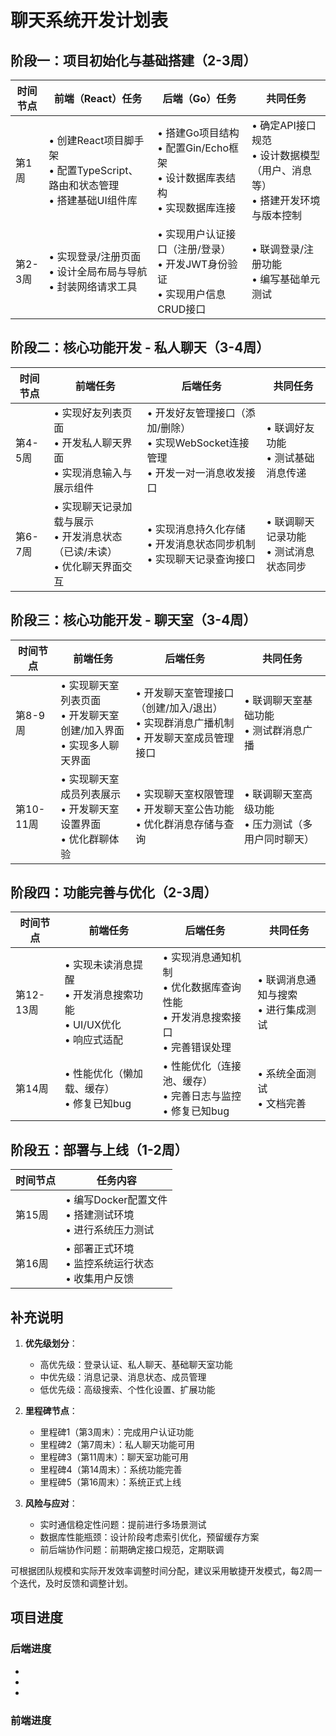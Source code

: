 # 聊天系统开发计划表

## 阶段一：项目初始化与基础搭建（2-3周）

| 时间节点 | 前端（React）任务 | 后端（Go）任务 | 共同任务 |
|---------|------------------|---------------|---------|
| 第1周 | • 创建React项目脚手架<br>• 配置TypeScript、路由和状态管理<br>• 搭建基础UI组件库 | • 搭建Go项目结构<br>• 配置Gin/Echo框架<br>• 设计数据库表结构<br>• 实现数据库连接 | • 确定API接口规范<br>• 设计数据模型（用户、消息等）<br>• 搭建开发环境与版本控制 |
| 第2-3周 | • 实现登录/注册页面<br>• 设计全局布局与导航<br>• 封装网络请求工具 | • 实现用户认证接口（注册/登录）<br>• 开发JWT身份验证<br>• 实现用户信息CRUD接口 | • 联调登录/注册功能<br>• 编写基础单元测试 |

## 阶段二：核心功能开发 - 私人聊天（3-4周）

| 时间节点 | 前端任务 | 后端任务 | 共同任务 |
|---------|---------|---------|---------|
| 第4-5周 | • 实现好友列表页面<br>• 开发私人聊天界面<br>• 实现消息输入与展示组件 | • 开发好友管理接口（添加/删除）<br>• 实现WebSocket连接管理<br>• 开发一对一消息收发接口 | • 联调好友功能<br>• 测试基础消息传递 |
| 第6-7周 | • 实现聊天记录加载与展示<br>• 开发消息状态（已读/未读）<br>• 优化聊天界面交互 | • 实现消息持久化存储<br>• 开发消息状态同步机制<br>• 实现聊天记录查询接口 | • 联调聊天记录功能<br>• 测试消息状态同步 |

## 阶段三：核心功能开发 - 聊天室（3-4周）

| 时间节点 | 前端任务 | 后端任务 | 共同任务 |
|---------|---------|---------|---------|
| 第8-9周 | • 实现聊天室列表页面<br>• 开发聊天室创建/加入界面<br>• 实现多人聊天界面 | • 开发聊天室管理接口（创建/加入/退出）<br>• 实现群消息广播机制<br>• 开发聊天室成员管理接口 | • 联调聊天室基础功能<br>• 测试群消息广播 |
| 第10-11周 | • 实现聊天室成员列表展示<br>• 开发聊天室设置界面<br>• 优化群聊体验 | • 实现聊天室权限管理<br>• 开发聊天室公告功能<br>• 优化群消息存储与查询 | • 联调聊天室高级功能<br>• 压力测试（多用户同时聊天） |

## 阶段四：功能完善与优化（2-3周）

| 时间节点 | 前端任务 | 后端任务 | 共同任务 |
|---------|---------|---------|---------|
| 第12-13周 | • 实现未读消息提醒<br>• 开发消息搜索功能<br>• UI/UX优化<br>• 响应式适配 | • 实现消息通知机制<br>• 优化数据库查询性能<br>• 开发消息搜索接口<br>• 完善错误处理 | • 联调消息通知与搜索<br>• 进行集成测试 |
| 第14周 | • 性能优化（懒加载、缓存）<br>• 修复已知bug | • 性能优化（连接池、缓存）<br>• 完善日志与监控<br>• 修复已知bug | • 系统全面测试<br>• 文档完善 |

## 阶段五：部署与上线（1-2周）

| 时间节点 | 任务内容 |
|---------|---------|
| 第15周 | • 编写Docker配置文件<br>• 搭建测试环境<br>• 进行系统压力测试 |
| 第16周 | • 部署正式环境<br>• 监控系统运行状态<br>• 收集用户反馈 |

## 补充说明

1. **优先级划分**：
   - 高优先级：登录认证、私人聊天、基础聊天室功能
   - 中优先级：消息记录、消息状态、成员管理
   - 低优先级：高级搜索、个性化设置、扩展功能

2. **里程碑节点**：
   - 里程碑1（第3周末）：完成用户认证功能
   - 里程碑2（第7周末）：私人聊天功能可用
   - 里程碑3（第11周末）：聊天室功能可用
   - 里程碑4（第14周末）：系统功能完善
   - 里程碑5（第16周末）：系统正式上线

3. **风险与应对**：
   - 实时通信稳定性问题：提前进行多场景测试
   - 数据库性能瓶颈：设计阶段考虑索引优化，预留缓存方案
   - 前后端协作问题：前期确定接口规范，定期联调

可根据团队规模和实际开发效率调整时间分配，建议采用敏捷开发模式，每2周一个迭代，及时反馈和调整计划。

## 项目进度

### 后端进度

- [2025.9.3]: ./项目进度/后端/2025.9.3.md

- [2025.9.4]: ./项目进度/后端/2025.9.4.md

- [2025.9.6]: ./项目进度/后端/2025.9.6.md

  

### 前端进度
